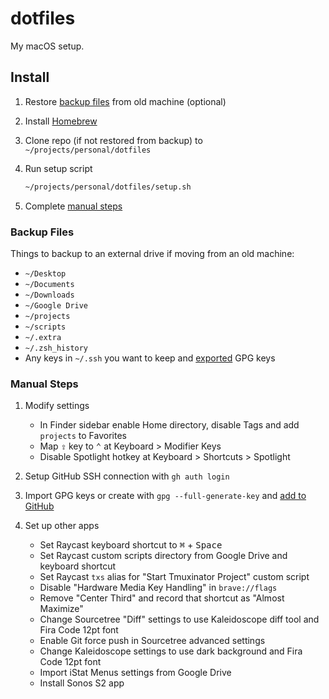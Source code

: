 # dotfiles

My macOS setup.

## Install

1. Restore [backup files](#backup-files) from old machine (optional)

2. Install [Homebrew](https://brew.sh/)

3. Clone repo (if not restored from backup) to `~/projects/personal/dotfiles`

3. Run setup script

    ```sh
    ~/projects/personal/dotfiles/setup.sh
    ```

4. Complete [manual steps](#manual-steps)

### Backup Files

Things to backup to an external drive if moving from an old machine:

- `~/Desktop`
- `~/Documents`
- `~/Downloads`
- `~/Google Drive`
- `~/projects`
- `~/scripts`
- `~/.extra`
- `~/.zsh_history`
- Any keys in `~/.ssh` you want to keep and [exported](https://gpgtools.tenderapp.com/kb/gpg-keychain-faq/backup-or-transfer-your-keys#backup-single-key) GPG keys

### Manual Steps

1. Modify settings

    - In Finder sidebar enable Home directory, disable Tags and add `projects` to Favorites
    - Map <kbd>⇪</kbd> key to <kbd>⌃</kbd> at Keyboard > Modifier Keys
    - Disable Spotlight hotkey at Keyboard > Shortcuts > Spotlight

2. Setup GitHub SSH connection with `gh auth login`

3. Import GPG keys or create with `gpg --full-generate-key` and [add to GitHub](https://docs.github.com/en/github/authenticating-to-github/generating-a-new-gpg-key)

4. Set up other apps

    - Set Raycast keyboard shortcut to <kbd>⌘</kbd> + <kbd>Space</kbd>
    - Set Raycast custom scripts directory from Google Drive and keyboard shortcut
    - Set Raycast `txs` alias for "Start Tmuxinator Project" custom script
    - Disable "Hardware Media Key Handling" in `brave://flags`
    - Remove "Center Third" and record that shortcut as "Almost Maximize"
    - Change Sourcetree "Diff" settings to use Kaleidoscope diff tool and Fira Code 12pt font
    - Enable Git force push in Sourcetree advanced settings
    - Change Kaleidoscope settings to use dark background and Fira Code 12pt font
    - Import iStat Menus settings from Google Drive
    - Install Sonos S2 app
